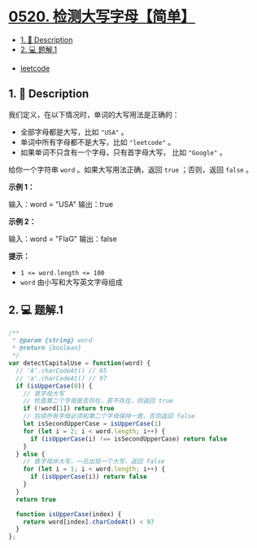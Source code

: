# [0520. 检测大写字母【简单】](https://github.com/Tdahuyou/leetcode/tree/main/0520.%20%E6%A3%80%E6%B5%8B%E5%A4%A7%E5%86%99%E5%AD%97%E6%AF%8D%E3%80%90%E7%AE%80%E5%8D%95%E3%80%91)

<!-- region:toc -->
- [1. 📝 Description](#1--description)
- [2. 💻 题解.1](#2--题解1)
<!-- endregion:toc -->
- [leetcode](https://leetcode.cn/problems/detect-capital)


## 1. 📝 Description

我们定义，在以下情况时，单词的大写用法是正确的：

- 全部字母都是大写，比如 `"USA"` 。
- 单词中所有字母都不是大写，比如 `"leetcode"` 。
- 如果单词不只含有一个字母，只有首字母大写， 比如 `"Google"` 。

给你一个字符串 `word` 。如果大写用法正确，返回 `true` ；否则，返回 `false` 。

**示例 1：**

输入：word = "USA"
输出：true

**示例 2：**

输入：word = "FlaG"
输出：false

**提示：**

- `1 <= word.length <= 100`
- `word` 由小写和大写英文字母组成

## 2. 💻 题解.1

```javascript
/**
 * @param {string} word
 * @return {boolean}
 */
var detectCapitalUse = function(word) {
  // 'A'.charCodeAt() // 65
  // 'a'.charCodeAt() // 97
  if (isUpperCase(0)) {
    // 首字母大写
    // 检查第二个字母是否存在，若不存在，则返回 true
    if (!word[1]) return true
    // 后续所有字母必须和第二个字母保持一致，否则返回 false
    let isSecondUpperCase = isUpperCase(1)
    for (let i = 2; i < word.length; i++) {
      if (isUpperCase(i) !== isSecondUpperCase) return false
    }
  } else {
    // 首字母非大写，一旦出现一个大写，返回 false
    for (let i = 1; i < word.length; i++) {
      if (isUpperCase(i)) return false
    }
  }
  return true

  function isUpperCase(index) {
    return word[index].charCodeAt() < 97
  }
};
```












